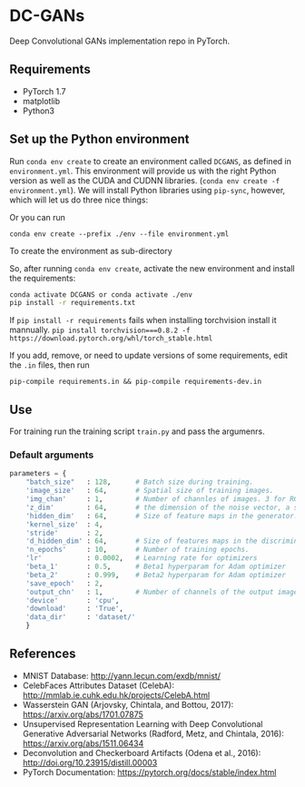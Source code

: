# DC-GANs
Deep Convolutional GANs implementation repo in PyTorch.



## Requirements

- PyTorch 1.7
- matplotlib
- Python3

## Set up the Python environment

Run `conda env create` to create an environment called `DCGANS`, as defined in `environment.yml`. This environment will provide us with the right Python version as well as the CUDA and CUDNN libraries. (`conda env create -f environment.yml`). We will install Python libraries using `pip-sync`, however, which will let us do three nice things:

Or you can run

```
conda env create --prefix ./env --file environment.yml
```

To create the environment as sub-directory

So, after running `conda env create`, activate the new environment and install the requirements:

```sh
conda activate DCGANS or conda activate ./env
pip install -r requirements.txt
```
If `pip install -r requirements` fails when installing torchvision install it mannually.
`pip install torchvision===0.8.2 -f https://download.pytorch.org/whl/torch_stable.html`

If you add, remove, or need to update versions of some requirements, edit the `.in` files, then run

```
pip-compile requirements.in && pip-compile requirements-dev.in
```

## Use

For training run the training script `train.py` and pass the argumenrs.

### Default arguments

```python
parameters = {
    "batch_size"   : 128,      # Batch size during training.
    'image_size'   : 64,       # Spatial size of training images.
    'img_chan'     : 1,        # Number of channles of images. 3 for RGB.
    'z_dim'        : 64,       # the dimension of the noise vector, a scalar
    'hidden_dim'   : 64,       # Size of feature maps in the generator.
    'kernel_size'  : 4,
    'stride'       : 2,
    'd_hidden_dim' : 64,       # Size of features maps in the discriminator.
    'n_epochs'     : 10,       # Number of training epochs.
    'lr'           : 0.0002,   # Learning rate for optimizers
    'beta_1'       : 0.5,      # Beta1 hyperparam for Adam optimizer
    'beta_2'       : 0.999,    # Beta2 hyperparam for Adam optimizer
    'save_epoch'   : 2,
    'output_chn'   : 1,        # Number of channels of the output image 
    'device'       : 'cpu',
    'download'     : 'True',
    'data_dir'     : 'dataset/'
    }
```

## References

- MNIST Database: http://yann.lecun.com/exdb/mnist/
- CelebFaces Attributes Dataset (CelebA): http://mmlab.ie.cuhk.edu.hk/projects/CelebA.html
- Wasserstein GAN (Arjovsky, Chintala, and Bottou, 2017): https://arxiv.org/abs/1701.07875
- Unsupervised Representation Learning with Deep Convolutional Generative Adversarial Networks (Radford, Metz, and Chintala, 2016): https://arxiv.org/abs/1511.06434
- Deconvolution and Checkerboard Artifacts (Odena et al., 2016): http://doi.org/10.23915/distill.00003
- PyTorch Documentation: https://pytorch.org/docs/stable/index.html
